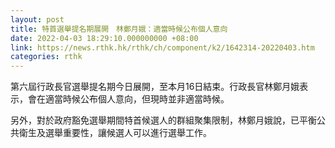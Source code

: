 ```yaml
---
layout: post
title: 特首選舉提名期展開　林鄭月娥：適當時候公布個人意向
date: 2022-04-03 18:29:10.000000000 +08:00
link: https://news.rthk.hk/rthk/ch/component/k2/1642314-20220403.htm
categories: rthk
---
```


第六屆行政長官選舉提名期今日展開，至本月16日結束。行政長官林鄭月娥表示，會在適當時候公布個人意向，但現時並非適當時候。

另外，對於政府豁免選舉期間特首候選人的群組聚集限制，林鄭月娥說，已平衡公共衛生及選舉重要性，讓候選人可以進行選舉工作。
